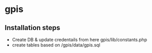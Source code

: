 # gpis

## Installation steps
- Create DB & update credentails from here gpis/lib/constants.php
- create tables based on /gpis/data/gpis.sql